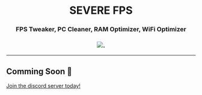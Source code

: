 <div align="center"><h1>SEVERE FPS</h1>
<h3>FPS Tweaker, PC Cleaner, RAM Optimizer, WiFi Optimizer<h3>
<img src="https://media.discordapp.net/attachments/988552923510362133/990268040044236820/unknown.png">.
</div>
<hr>
 
  ## Comming Soon 💖
  [Join the discord server today!](https://discord.gg/MKtBtrjkyn)
  

